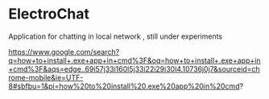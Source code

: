 # ElectroChat
Application for chatting in local network , still under experiments

https://www.google.com/search?q=how+to+install+.exe+app+in+cmd%3F&oq=how+to+install+.exe+app+in+cmd%3F&aqs=edge..69i57j33i160l5j33i22i29i30l4.10736j0j7&sourceid=chrome-mobile&ie=UTF-8#sbfbu=1&pi=how%20to%20install%20.exe%20app%20in%20cmd?
